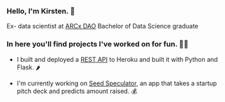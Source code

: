 ### Hello, I'm Kirsten. 👋

Ex- data scientist at [ARCx DAO](https://arcx.money/)
Bachelor of Data Science graduate

### In here you'll find projects I've worked on for fun. 👩‍💻

- I built and deployed a [REST API](https://github.com/kirstentai/flask-heroku-restapi) to Heroku and built it with Python and Flask. 🌶

- I'm currently working on [Seed Speculator](https://github.com/kirstentai/seed-speculator), an app that takes a startup pitch deck and predicts amount raised. 💰
